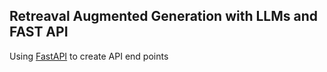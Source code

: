 ## Retreaval Augmented Generation with LLMs and FAST API

Using [FastAPI](https://fastapi.tiangolo.com/) to create API end points